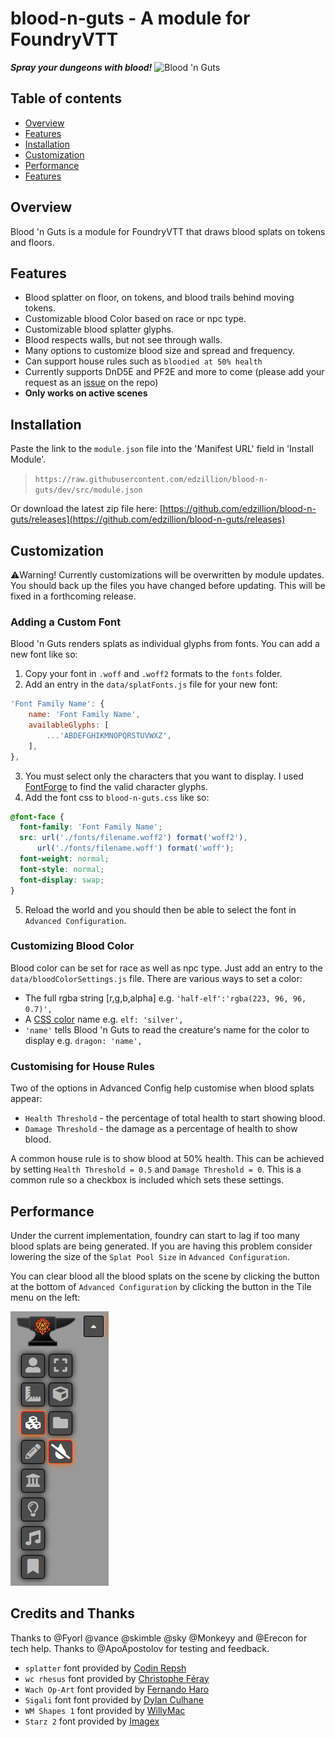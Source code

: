
# blood-n-guts - A module for FoundryVTT
***Spray your dungeons with blood!***
![Blood 'n Guts](./media/blood-n-guts-sting.gif)

## Table of contents
* [Overview](#overview)
* [Features](#features)
* [Installation](#installation)
* [Customization](#customization)
* [Performance](#performance)
* [Features](#features)

## Overview
Blood 'n Guts is a module for FoundryVTT that draws blood splats on tokens and floors. 

## Features
* Blood splatter on floor, on tokens, and blood trails behind moving tokens.
* Customizable blood Color based on race or npc type.
* Customizable blood splatter glyphs.
* Blood respects walls, but not see through walls.
* Many options to customize blood size and spread and frequency.
* Can support house rules such as `bloodied at 50% health`
* Currently supports DnD5E and PF2E and more to come (please add your request as an [issue](https://github.com/edzillion/blood-n-guts/issues) on the repo)
* **Only works on active scenes**

## Installation
Paste the link to the `module.json` file into the 'Manifest URL' field in 'Install Module'.
> `https://raw.githubusercontent.com/edzillion/blood-n-guts/dev/src/module.json`

Or download the latest zip file here: [https://github.com/edzillion/blood-n-guts/releases](https://github.com/edzillion/blood-n-guts/releases)

## Customization
⚠️Warning! Currently customizations will be overwritten by module updates. You should back up the files you have changed before updating. This will be fixed in a forthcoming release.
### Adding a Custom Font
Blood 'n Guts renders splats as individual glyphs from fonts. You can add a new font like so:

1. Copy your font in `.woff` and `.woff2` formats to the `fonts` folder.
2. Add an entry in the `data/splatFonts.js` file for your new font:
```js
'Font Family Name': {
    name: 'Font Family Name',
    availableGlyphs: [
        ...'ABDEFGHIKMNOPQRSTUVWXZ',
    ],
},
```
3. You must select only the characters that you want to display. I used [FontForge](https://fontforge.org) to find the valid character glyphs.
4. Add the font css to `blood-n-guts.css` like so:
```css
@font-face {
  font-family: 'Font Family Name';
  src: url('./fonts/filename.woff2') format('woff2'),
      url('./fonts/filename.woff') format('woff');
  font-weight: normal;
  font-style: normal;
  font-display: swap;
}
```
5. Reload the world and you should then be able to select the font in `Advanced Configuration`.

### Customizing Blood Color
Blood color can be set for race as well as npc type. Just add an entry to the `data/bloodColorSettings.js` file. There are various ways to set a color:
* The full rgba string [r,g,b,alpha] e.g.  `'half-elf':'rgba(223, 96, 96, 0.7)',`
* A [CSS color](https://www.w3schools.com/cssref/css_colors.asp) name e.g.  `elf: 'silver',`
* `'name'` tells Blood 'n Guts to read the creature's name for the color to display e.g.  `dragon: 'name',` 

### Customising for House Rules
Two of the options in Advanced Config help customise when blood splats appear:
* `Health Threshold` - the percentage of total health to start showing blood.
* `Damage Threshold` - the damage as a percentage of health to show blood.

A common house rule is to show blood at 50% health. This can be achieved by setting `Health Threshold = 0.5` and `Damage Threshold = 0`. This is a common rule so a checkbox is included which sets these settings. 

## Performance
Under the current implementation, foundry can start to lag if too many blood splats are being generated. If you are having this problem consider lowering the size of the `Splat Pool Size` in `Advanced Configuration`.

You can clear blood all the blood splats on the scene by clicking the button at the bottom of `Advanced Configuration` by clicking the button in the Tile menu on the left:

![screenshot](./media/screenshot.png#right)

## Credits and Thanks
Thanks to @Fyorl @vance @skimble @sky @Monkeyy and @Erecon for tech help. Thanks to @ApoApostolov for testing and feedback.

* `splatter` font provided by [Codin Repsh]( https://www.dafont.com/profile.php?user=362757)
* `wc rhesus` font provided by [Christophe Féray](http://www.atypeekdesign.com )
* `Wach Op-Art` font provided by [Fernando Haro](https://defharo.com) 
* `Sigali` font font provided by [Dylan Culhane](https://www.dafont.com/profile.php?user=931672)
* `WM Shapes 1` font provided by [WillyMac](https://www.dafont.com/willymac.d527)
* `Starz 2` font provided by [Imagex](http://www.imagex-fonts.com)

